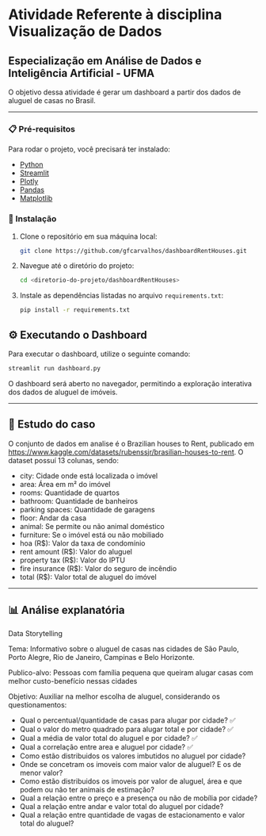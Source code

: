 # Atividade Referente à disciplina Visualização de Dados

## Especialização em Análise de Dados e Inteligência Artificial - UFMA

O objetivo dessa atividade é gerar um dashboard a partir dos dados de aluguel de casas no Brasil.

---

### 📋 Pré-requisitos

Para rodar o projeto, você precisará ter instalado:

- [Python](https://www.python.org/)
- [Streamlit](https://streamlit.io/)
- [Plotly](https://plotly.com/)
- [Pandas](https://pandas.pydata.org/)
- [Matplotlib](https://matplotlib.org/)

### 🔧 Instalação

1. Clone o repositório em sua máquina local:
   ```bash
   git clone https://github.com/gfcarvalhos/dashboardRentHouses.git
   ```
2. Navegue até o diretório do projeto:
   ```bash
   cd <diretorio-do-projeto/dashboardRentHouses>
   ```
3. Instale as dependências listadas no arquivo `requirements.txt`:
   ```bash
   pip install -r requirements.txt
   ```

## ⚙️ Executando o Dashboard

Para executar o dashboard, utilize o seguinte comando:

```bash
streamlit run dashboard.py
```

O dashboard será aberto no navegador, permitindo a exploração interativa dos dados de aluguel de imóveis.

---

## 📃 Estudo do caso

O conjunto de dados em analise é o Brazilian houses to Rent, publicado em https://www.kaggle.com/datasets/rubenssjr/brasilian-houses-to-rent. O dataset possuí 13 colunas, sendo:

- city: Cidade onde está localizada o imóvel
- area: Área em m² do imóvel
- rooms: Quantidade de quartos
- bathroom: Quantidade de banheiros
- parking spaces: Quantidade de garagens
- floor: Andar da casa
- animal: Se permite ou não animal doméstico
- furniture: Se o imóvel está ou não mobiliado
- hoa (R$): Valor da taxa de condomínio
- rent amount (R$): Valor do aluguel
- property tax (R$): Valor do IPTU
- fire insurance (R$): Valor do seguro de incêndio
- total (R$): Valor total de aluguel do imóvel

---

## 📊 Análise explanatória

Data Storytelling

Tema: Informativo sobre o aluguel de casas nas cidades de São Paulo, Porto Alegre, Rio de Janeiro, Campinas e Belo Horizonte.

Publico-alvo: Pessoas com família pequena que queiram alugar casas com melhor custo-benefício nessas cidades

Objetivo: Auxiliar na melhor escolha de aluguel, considerando os questionamentos:

- Qual o percentual/quantidade de casas para alugar por cidade? ✅
- Qual o valor do metro quadrado para alugar total e por cidade? ✅
- Qual a média de valor total do aluguel e por cidade? ✅
- Qual a correlação entre area e aluguel por cidade? ✅
- Como estão distribuidos os valores imbutidos no aluguel por cidade?
- Onde se concetram os imoveis com maior valor de aluguel? E os de menor valor?
- Como estão distribuidos os imoveis por valor de aluguel, área e que podem ou não ter animais de estimação?
- Qual a relação entre o preço e a presença ou não de mobília por cidade?
- Qual a relação entre andar e valor total do aluguel por cidade?
- Qual a relação entre quantidade de vagas de estacionamento e valor total do aluguel?
